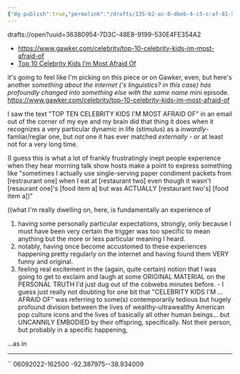 ```yaml
---
{"dg-publish":true,"permalink":"/drafts/135-b2-ac-0-dbeb-4-c3-c-af-81-504-dd-196-bbd-4/","dgHomeLink":true,"dgPassFrontmatter":false}
---
```


drafts://open?uuid=36380954-7D3C-48E8-9199-530E4FE354A2

- https://www.gawker.com/celebrity/top-10-celebrity-kids-im-most-afraid-of
- [Top 10 Celebrity Kids I’m Most Afraid Of](bear://x-callback-url/open-note?id=47A337B5-EAD4-4212-A9F1-675EA3450FD7-1790-0000007F913E4A57)

it's going to feel like I'm picking on this piece or on Gawker, even, but here's another *something about the internet ('s linguistics? in this case) has profoundly changed into something else with the same name* mini episode. https://www.gawker.com/celebrity/top-10-celebrity-kids-im-most-afraid-of

I saw the text "TOP TEN CELEBRITY KIDS I'M MOST AFRAID OF" in an email out of the corner of my eye and my brain did that thing it does when it recognizes a very particular dynamic in life (stimulus) as a *inwardly*-famliar/reglar one, but *not* one it has ever matched *externally* - or at least not for a very long time. 

(I guess this is what a lot of frankly frustratingly inept people experience when they hear morning talk show hosts make a point to express something like "sometimes I actually use single-serving paper condiment packets from [restraurant one] when I eat at [restaurant two] even though it wasn't [resaurant one]'s [food item a] but was ACTUALLY [restaurant two's] [food item a])"

((what I'm really dwelling on, here, is fundamentally an experience of 
1. having some personally particular expectations, strongly, only because I must have been very certain the trigger was too specific to mean anything but the more or less particular meaning I heard.
2. notably, having once become accustomed to these experiences happening pretty regularly on the internet and having found them VERY funny and original.
3. feeling real excitement in the (again, quite certain) notion that I was going to get to exclaim and laugh at some ORIGINAL MATERIAL on the PERSONAL TRUTH I'd just dug out of the cobwebs minutes before. - I guess just really not doubting for one bit that "CELEBRITY KIDS I'M ... AFRAID OF" was referring to some(s) contemporarily tedious but hugely profound division between the lives of wealthy-ultrawealthy American pop culture icons and the lives of basically all other human beings... but UNCANNILY EMBODIED by their offspring, specifically. Not their person, but probably in a specific happening, 

...as in 

---

``
06092022-162500
-92.387975--38.934009